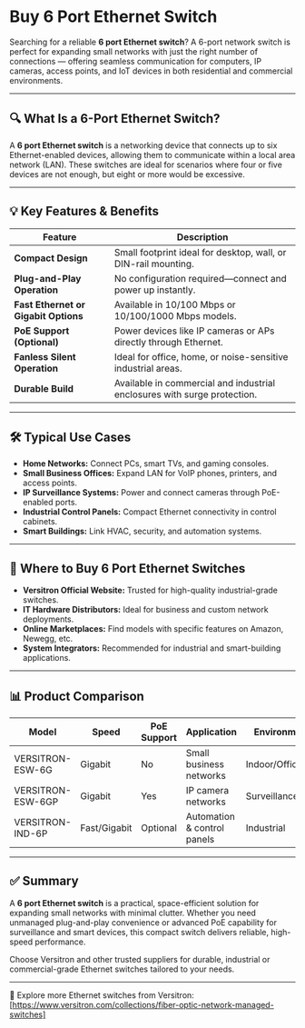 # Buy 6 Port Ethernet Switch 

Searching for a reliable **6 port Ethernet switch**? A 6-port network switch is perfect for expanding small networks with just the right number of connections — offering seamless communication for computers, IP cameras, access points, and IoT devices in both residential and commercial environments.

---

## 🔍 What Is a 6-Port Ethernet Switch?

A **6 port Ethernet switch** is a networking device that connects up to six Ethernet-enabled devices, allowing them to communicate within a local area network (LAN). These switches are ideal for scenarios where four or five devices are not enough, but eight or more would be excessive.

---

## 💡 Key Features & Benefits

| Feature                          | Description                                                                 |
|----------------------------------|-----------------------------------------------------------------------------|
| **Compact Design**               | Small footprint ideal for desktop, wall, or DIN-rail mounting.             |
| **Plug-and-Play Operation**      | No configuration required—connect and power up instantly.                  |
| **Fast Ethernet or Gigabit Options** | Available in 10/100 Mbps or 10/100/1000 Mbps models.                      |
| **PoE Support (Optional)**       | Power devices like IP cameras or APs directly through Ethernet.            |
| **Fanless Silent Operation**     | Ideal for office, home, or noise-sensitive industrial areas.               |
| **Durable Build**                | Available in commercial and industrial enclosures with surge protection.   |

---

## 🛠️ Typical Use Cases

- **Home Networks:** Connect PCs, smart TVs, and gaming consoles.  
- **Small Business Offices:** Expand LAN for VoIP phones, printers, and access points.  
- **IP Surveillance Systems:** Power and connect cameras through PoE-enabled ports.  
- **Industrial Control Panels:** Compact Ethernet connectivity in control cabinets.  
- **Smart Buildings:** Link HVAC, security, and automation systems.

---

## 🛒 Where to Buy 6 Port Ethernet Switches

- **Versitron Official Website:** Trusted for high-quality industrial-grade switches.  
- **IT Hardware Distributors:** Ideal for business and custom network deployments.  
- **Online Marketplaces:** Find models with specific features on Amazon, Newegg, etc.  
- **System Integrators:** Recommended for industrial and smart-building applications.

---

## 📊 Product Comparison

| Model                  | Speed       | PoE Support | Application               | Environment        |
|------------------------|-------------|-------------|----------------------------|--------------------|
| VERSITRON-ESW-6G       | Gigabit     | No          | Small business networks    | Indoor/Office      |
| VERSITRON-ESW-6GP      | Gigabit     | Yes         | IP camera networks         | Surveillance/PoE   |
| VERSITRON-IND-6P       | Fast/Gigabit| Optional    | Automation & control panels| Industrial          |

---

## ✅ Summary

A **6 port Ethernet switch** is a practical, space-efficient solution for expanding small networks with minimal clutter. Whether you need unmanaged plug-and-play convenience or advanced PoE capability for surveillance and smart devices, this compact switch delivers reliable, high-speed performance.

Choose Versitron and other trusted suppliers for durable, industrial or commercial-grade Ethernet switches tailored to your needs.

---

🔗 Explore more Ethernet switches from Versitron:  
[https://www.versitron.com/collections/fiber-optic-network-managed-switches]
